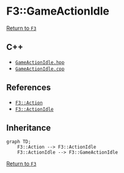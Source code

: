 # F3::GameActionIdle

[Return to `F3`](/docs/F3.md)

## C++

- [`GameActionIdle.hpp`](/c++/include/GameActionIdle.hpp)
- [`GameActionIdle.cpp`](/c++/source/GameActionIdle.cpp)

## References

- [`F3::Action`](/docs/F3/Action.md)
- [`F3::ActionIdle`](/docs/F3/ActionIdle.md)

## Inheritance

```mermaid
graph TD;
    F3::Action --> F3::ActionIdle
    F3::ActionIdle --> F3::GameActionIdle
```

[Return to `F3`](/docs/F3.md)